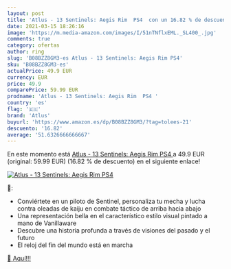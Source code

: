 ```yaml
---
layout: post
title: 'Atlus - 13 Sentinels: Aegis Rim  PS4  con un 16.82 % de descuento'
date: 2021-03-15 18:26:16
image: 'https://m.media-amazon.com/images/I/51nTNflxEML._SL400_.jpg'
comments: true
category: ofertas
author: ring
slug: 'B08BZZ8GM3-es Atlus - 13 Sentinels: Aegis Rim PS4'
sku: 'B08BZZ8GM3-es'
actualPrice: 49.9 EUR
currency: EUR
price: 49.9
comparePrice: 59.99 EUR
prodname: 'Atlus - 13 Sentinels: Aegis Rim  PS4 '
country: 'es'
flag: '🇪🇸'
brand: 'Atlus'
buyurl: 'https://www.amazon.es/dp/B08BZZ8GM3/?tag=tolees-21'
descuento: '16.82'
average: '51.6326666666667'
---
```


En este momento está [Atlus - 13 Sentinels: Aegis Rim  PS4 ](https://www.amazon.es/dp/B08BZZ8GM3/?tag=tolees-21) a 49.9 EUR (original: 59.99 EUR) (16.82 %  de descuento) en el siguiente enlace!

[![Atlus - 13 Sentinels: Aegis Rim  PS4 ](https://m.media-amazon.com/images/I/51nTNflxEML._SL400_.jpg)](https://www.amazon.es/dp/B08BZZ8GM3/?tag=tolees-21)

🔎:

- Conviértete en un piloto de Sentinel, personaliza tu mecha y lucha contra oleadas de kaiju en combate táctico de arriba hacia abajo
- Una representación bella en el característico estilo visual pintado a mano de Vanillaware
- Descubre una historia profunda a través de visiones del pasado y el futuro
- El reloj del fin del mundo está en marcha

[🛒 Aquí!!!](https://www.amazon.es/dp/B08BZZ8GM3/?tag=tolees-21)
